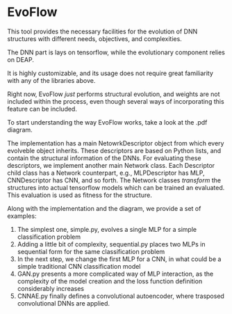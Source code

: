 # EvoFlow

This tool provides the necessary facilities for the evolution of DNN structures with different needs, objectives, and complexities.

The DNN part is lays on tensorflow, while the evolutionary component relies on DEAP.

It is highly customizable, and its usage does not require great familiarity with any of the libraries above.

Right now, EvoFlow *just* performs structural evolution, and weights are not included within the process, even though several ways
of incorporating this feature can be included.

To start understanding the way EvoFlow works, take a look at the .pdf diagram.

The implementation has a main NetowrkDescriptor object from which every evolveble object inherits. These descriptors are based
on Python lists, and contain the structural information of the DNNs. For evaluating these descriptors, we implement another 
main Network class. Each Descriptor child class has a Network counterpart, e.g., MLPDescriptor has MLP, CNNDescriptor has CNN, and so forth.
The Network classes *transform* the structures into actual tensorflow models which can be trained an evaluated. This evaluation
is used as fitness for the structure.

Along with the implementation and the diagram, we provide a set of examples:

1. The simplest one, simple.py, evolves a single MLP for a simple classification problem
2. Adding a little bit of complexity, sequential.py places two MLPs in sequential form for the same classification problem
3. In the next step, we change the first MLP for a CNN, in what could be a simple traditional CNN classification model
4. GAN.py presents a more complicated way of MLP interaction, as the complexity of the  model creation and the loss function definition considerably increases
5. CNNAE.py finally defines a convolutional autoencoder, where trasposed convolutional DNNs are applied.
